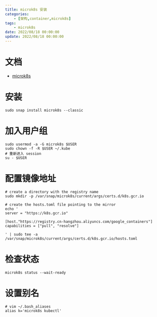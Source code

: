 ```yaml
---
title: microk8s 安装
categories: 
	- [架构,container,microk8s]
tags:
	- microk8s
date: 2022/08/18 00:00:00
update: 2022/08/18 00:00:00
---
```


# 文档
- [microk8s](https://microk8s.io/docs)

# 安装
```shell
sudo snap install microk8s --classic 
```

# 加入用户组
```shell
sudo usermod -a -G microk8s $USER
sudo chown -f -R $USER ~/.kube
# 重新进入 session
su - $USER
```

# 配置镜像地址
```shell
# create a directory with the registry name
sudo mkdir -p /var/snap/microk8s/current/args/certs.d/k8s.gcr.io

# create the hosts.toml file pointing to the mirror
echo '
server = "https://k8s.gcr.io"

[host."https://registry.cn-hangzhou.aliyuncs.com/google_containers"]
capabilities = ["pull", "resolve"]

' | sudo tee -a /var/snap/microk8s/current/args/certs.d/k8s.gcr.io/hosts.toml
```

# 检查状态
```shell
microk8s status --wait-ready
```

# 设置别名
```shell
# vim ~/.bash_aliases
alias k='microk8s kubectl'
```
